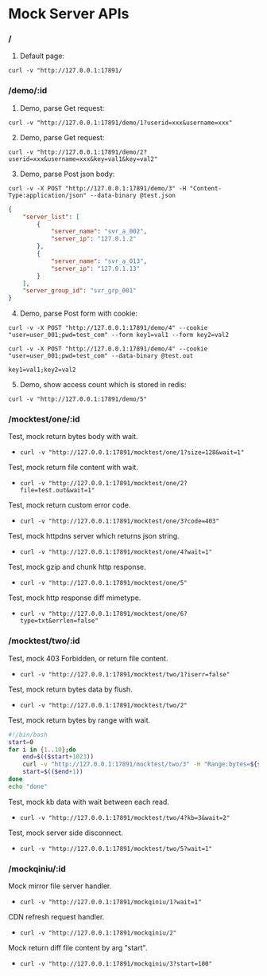 # Mock Server APIs

### /

1. Default page:

`curl -v "http://127.0.0.1:17891/`

### /demo/:id

1. Demo, parse Get request:

`curl -v "http://127.0.0.1:17891/demo/1?userid=xxx&username=xxx"`

2. Demo, parse Get request:

`curl -v "http://127.0.0.1:17891/demo/2?userid=xxx&username=xxx&key=val1&key=val2"`

3. Demo, parse Post json body:

`curl -v -X POST "http://127.0.0.1:17891/demo/3" -H "Content-Type:application/json" --data-binary @test.json`

```json
{
    "server_list": [
        {
            "server_name": "svr_a_002",
            "server_ip": "127.0.1.2"
        },
        {
            "server_name": "svr_a_013",
            "server_ip": "127.0.1.13"
        }
    ],
    "server_group_id": "svr_grp_001"
}
```

4. Demo, parse Post form with cookie:

`curl -v -X POST "http://127.0.0.1:17891/demo/4" --cookie "user=user_001;pwd=test_com" --form key1=val1 --form key2=val2`

`curl -v -X POST "http://127.0.0.1:17891/demo/4" --cookie "user=user_001;pwd=test_com" --data-binary @test.out`

```text
key1=val1;key2=val2
```

5. Demo, show access count which is stored in redis:

`curl -v "http://127.0.0.1:17891/demo/5"`

### /mocktest/one/:id

Test, mock return bytes body with wait.
- `curl -v "http://127.0.0.1:17891/mocktest/one/1?size=128&wait=1"`

Test, mock return file content with wait.
- `curl -v "http://127.0.0.1:17891/mocktest/one/2?file=test.out&wait=1"`

Test, mock return custom error code.
- `curl -v "http://127.0.0.1:17891/mocktest/one/3?code=403"`

Test, mock httpdns server which returns json string.
- `curl -v "http://127.0.0.1:17891/mocktest/one/4?wait=1"`

Test, mock gzip and chunk http response.
- `curl -v "http://127.0.0.1:17891/mocktest/one/5"`

Test, mock http response diff mimetype.
- `curl -v "http://127.0.0.1:17891/mocktest/one/6?type=txt&errlen=false"`

### /mocktest/two/:id

Test, mock 403 Forbidden, or return file content.
- `curl -v "http://127.0.0.1:17891/mocktest/two/1?iserr=false"`

Test, mock return bytes data by flush.
- `curl -v "http://127.0.0.1:17891/mocktest/two/2"`

Test, mock return bytes by range with wait.

```sh
#!/bin/bash
start=0
for i in {1..10};do
    end=$(($start+1023))
    curl -v "http://127.0.0.1:17891/mocktest/two/3" -H "Range:bytes=${start}-${end}"
    start=$(($end+1))
done
echo "done"
```

Test, mock kb data with wait between each read.
- `curl -v "http://127.0.0.1:17891/mocktest/two/4?kb=3&wait=2"`

Test, mock server side disconnect.
- `curl -v "http://127.0.0.1:17891/mocktest/two/5?wait=1"`

### /mockqiniu/:id

Mock mirror file server handler.
- `curl -v "http://127.0.0.1:17891/mockqiniu/1?wait=1"`

CDN refresh request handler.
- `curl -v "http://127.0.0.1:17891/mockqiniu/2"`

Mock return diff file content by arg "start".
- `curl -v "http://127.0.0.1:17891/mockqiniu/3?start=100"`
